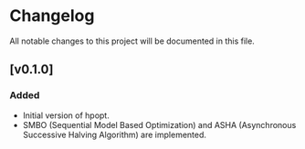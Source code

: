 # Changelog

All notable changes to this project will be documented in this file.

## \[v0.1.0\]
### Added
* Initial version of hpopt.
* SMBO (Sequential Model Based Optimization) and ASHA (Asynchronous Successive Halving Algorithm) are implemented.
